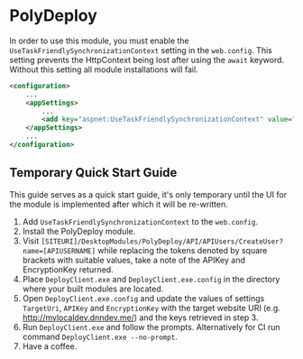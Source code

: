# PolyDeploy

In order to use this module, you must enable the `UseTaskFriendlySynchronizationContext` setting in the `web.config`. This setting prevents the HttpContext being lost after using the `await` keyword. Without this setting all module installations will fail.

```xml
<configuration>
	...
	<appSettings>
		...
		<add key="aspnet:UseTaskFriendlySynchronizationContext" value="true" />
	</appSettings>
	...
</configuration>
```

## Temporary Quick Start Guide
This guide serves as a quick start guide, it's only temporary until the UI for the module is implemented after which it will be re-written.

1. Add `UseTaskFriendlySynchronizationContext` to the `web.config`.
2. Install the PolyDeploy module.
3. Visit `[SITEURI]/DesktopModules/PolyDeploy/API/APIUsers/CreateUser?name=[APIUSERNAME]` while replacing the tokens denoted by square brackets with suitable values, take a note of the APIKey and EncryptionKey returned.
4. Place `DeployClient.exe` and `DeployClient.exe.config` in the directory where your built modules are located.
5. Open `DeployClient.exe.config` and update the values of settings `TargetUri`, `APIKey` and `EncryptionKey` with the target website URI (e.g. http://mylocaldev.dnndev.me/) and the keys retrieved in step 3.
6. Run `DeployClient.exe` and follow the prompts. Alternatively for CI run command `DeployClient.exe --no-prompt`.
7. Have a coffee.
